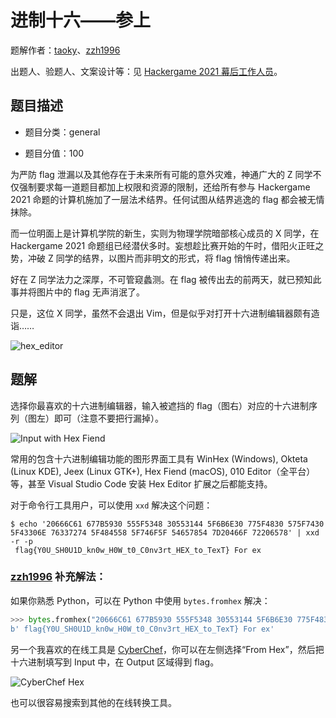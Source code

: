# 进制十六——参上

题解作者：[taoky](https://github.com/taoky)、[zzh1996](https://github.com/zzh1996)

出题人、验题人、文案设计等：见 [Hackergame 2021 幕后工作人员](../../credits.pdf)。

## 题目描述

- 题目分类：general

- 题目分值：100

为严防 flag 泄漏以及其他存在于未来所有可能的意外灾难，神通广大的 Z 同学不仅强制要求每一道题目都加上权限和资源的限制，还给所有参与 Hackergame 2021 命题的计算机施加了一层法术结界。任何试图从结界逃逸的 flag 都会被无情抹除。

而一位明面上是计算机学院的新生，实则为物理学院暗部核心成员的 X 同学，在 Hackergame 2021 命题组已经潜伏多时。妄想趁比赛开始的午时，借阳火正旺之势，冲破 Z 同学的结界，以图片而非明文的形式，将 flag 悄悄传递出来。

好在 Z 同学法力之深厚，不可管窥蠡测。在 flag 被传出去的前两天，就已预知此事并将图片中的 flag 无声消泯了。

只是，这位 X 同学，虽然不会退出 Vim，但是似乎对打开十六进制编辑器颇有造诣……

![hex_editor](src/hex_editor.png)

## 题解

选择你最喜欢的十六进制编辑器，输入被遮挡的 flag（图右）对应的十六进制序列（图左）即可（注意不要把行漏掉）。

![Input with Hex Fiend](./assets/hex.png)

常用的包含十六进制编辑功能的图形界面工具有 WinHex (Windows), Okteta (Linux KDE), Jeex (Linux GTK+), Hex Fiend (macOS), 010 Editor（全平台）等，甚至 Visual Studio Code 安装 Hex Editor 扩展之后都能支持。

对于命令行工具用户，可以使用 `xxd` 解决这个问题：

```console
$ echo '20666C61 677B5930 555F5348 30553144 5F6B6E30 775F4830 575F7430 5F43306E 76337274 5F484558 5F746F5F 54657854 7D20466F 72206578' | xxd -r -p
 flag{Y0U_SH0U1D_kn0w_H0W_t0_C0nv3rt_HEX_to_TexT} For ex
```

### [zzh1996](https://github.com/zzh1996) 补充解法：

如果你熟悉 Python，可以在 Python 中使用 `bytes.fromhex` 解决：

```python
>>> bytes.fromhex("20666C61 677B5930 555F5348 30553144 5F6B6E30 775F4830 575F7430 5F43306E 76337274 5F484558 5F746F5F 54657854 7D20466F 72206578")
b' flag{Y0U_SH0U1D_kn0w_H0W_t0_C0nv3rt_HEX_to_TexT} For ex'
```

另一个我喜欢的在线工具是 [CyberChef](https://gchq.github.io/CyberChef/)，你可以在左侧选择“From Hex”，然后把十六进制填写到 Input 中，在 Output 区域得到 flag。

![CyberChef Hex](./assets/hex2.png)

也可以很容易搜索到其他的在线转换工具。
